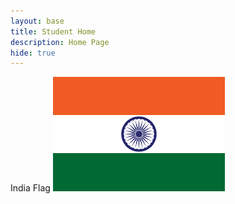 ```yaml
---
layout: base
title: Student Home 
description: Home Page
hide: true
---
```


India Flag
<img src="./images/indiaflag.png" alt="India Flag">